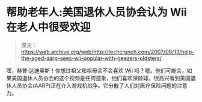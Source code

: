 # 帮助老年人:美国退休人员协会认为 Wii 在老人中很受欢迎

> 原文：<https://web.archive.org/web/http://techcrunch.com/2007/08/13/help-the-aged-aarp-sees-wii-popular-with-geezers-oldsters/>

嘿，赫普·达迪奥斯！你想过祖父和祖母会不会喜欢 Wii 吗？嗯，他们可能会，如果美国退休人员协会的这个视频是任何迹象，他们喜欢保龄球。很高兴看到美国退休人员协会(AARP)正在介入游戏机战争。它分散了人们对医疗保险问题的注意力。
